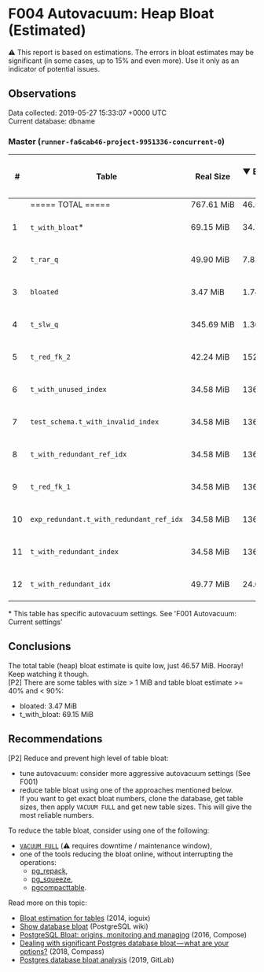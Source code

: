 # F004 Autovacuum: Heap Bloat (Estimated) #
:warning: This report is based on estimations. The errors in bloat estimates may be significant (in some cases, up to 15% and even more). Use it only as an indicator of potential issues.

## Observations ##
Data collected: 2019-05-27 15:33:07 +0000 UTC  
Current database: dbname  


### Master (`runner-fa6cab46-project-9951336-concurrent-0`) ###


  

| \# | Table | Real Size | &#9660;&nbsp;Estimated bloat | Est. bloat, bytes | Est. bloat factor | Est. bloat level, % | Live Data Size | Last vacuum | Fillfactor |
|----|-------|------|------------------------------|-------------------|-------------------|---------------------|----------------|-------------|------------|
|&nbsp;|===== TOTAL ===== |767.61&nbsp;MiB |46.57&nbsp;MiB |48,824,320 |1.06 |6.07 | ~721.04&nbsp;MiB ||||
|1 |`t_with_bloat`\* |69.15&nbsp;MiB |34.71&nbsp;MiB |36,388,864 |2.01 | **50.19** |~34.44&nbsp;MiB | 2019-05-27 15:32:14  |100 |
|2 |`t_rar_q` |49.90&nbsp;MiB |7.81&nbsp;MiB |8,183,808 |1.19 |15.64 |~42.09&nbsp;MiB | 2019-05-27 15:32:16  |100 |
|3 |`bloated` |3.47&nbsp;MiB |1.74&nbsp;MiB |1,818,624 |2.00 | **50.11** |~1.73&nbsp;MiB | 2019-05-27 15:32:13  |100 |
|4 |`t_slw_q` |345.69&nbsp;MiB |1.36&nbsp;MiB |1,417,216 |1.00 |0.39 |~344.34&nbsp;MiB | 2019-05-27 15:32:14  |100 |
|5 |`t_red_fk_2` |42.24&nbsp;MiB |152.00&nbsp;KiB |155,648 |1.00 |0.35 |~42.09&nbsp;MiB | 2019-05-27 15:32:14  |100 |
|6 |`t_with_unused_index` |34.58&nbsp;MiB |136.00&nbsp;KiB |139,264 |1.00 |0.38 |~34.44&nbsp;MiB | 2019-05-27 15:32:16  |100 |
|7 |`test_schema.t_with_invalid_index` |34.58&nbsp;MiB |136.00&nbsp;KiB |139,264 |1.00 |0.38 |~34.44&nbsp;MiB | 2019-05-27 15:32:13  |100 |
|8 |`t_with_redundant_ref_idx` |34.58&nbsp;MiB |136.00&nbsp;KiB |139,264 |1.00 |0.38 |~34.44&nbsp;MiB | 2019-05-27 15:32:16  |100 |
|9 |`t_red_fk_1` |34.58&nbsp;MiB |136.00&nbsp;KiB |139,264 |1.00 |0.38 |~34.44&nbsp;MiB | 2019-05-27 15:32:13  |100 |
|10 |`exp_redundant.t_with_redundant_ref_idx` |34.58&nbsp;MiB |136.00&nbsp;KiB |139,264 |1.00 |0.38 |~34.44&nbsp;MiB | 2019-05-27 15:32:13  |100 |
|11 |`t_with_redundant_index` |34.58&nbsp;MiB |136.00&nbsp;KiB |139,264 |1.00 |0.38 |~34.44&nbsp;MiB | 2019-05-27 15:32:16  |100 |
|12 |`t_with_redundant_idx` |49.77&nbsp;MiB |24.00&nbsp;KiB |24,576 |1.00 |0.05 |~49.75&nbsp;MiB | 2019-05-27 15:32:16  |100 |

\* This table has specific autovacuum settings. See 'F001 Autovacuum: Current settings'

## Conclusions ##
The total table (heap) bloat estimate is quite low, just 46.57 MiB. Hooray! Keep watching it though.  
[P2] There are some tables with size > 1 MiB and table bloat estimate >= 40% and < 90%:  
- bloated: 3.47 MiB  
- t_with_bloat: 69.15 MiB  
  



## Recommendations ##
[P2] Reduce and prevent high level of table bloat:  
- tune autovacuum: consider more aggressive autovacuum settings (See F001)  
- reduce table bloat using one of the approaches mentioned below.  
If you want to get exact bloat numbers, clone the database, get table sizes, then apply `VACUUM FULL` and get new table sizes. This will give the most reliable numbers.  
  
To reduce the table bloat, consider using one of the following:  
- [`VACUUM FULL`](https://www.postgresql.org/docs/OUR_MAJOR_VERSION/sql-vacuum.html) (:warning:  requires downtime / maintenance window),  
- one of the tools reducing the bloat online, without interrupting the operations:  
    - [pg_repack](https://github.com/reorg/pg_repack),  
    - [pg_squeeze](https://github.com/reorg/pg_repack),  
    - [pgcompacttable](https://github.com/dataegret/pgcompacttable).  
  
Read more on this topic:  
- [Bloat estimation for tables](http://blog.ioguix.net/postgresql/2014/09/10/Bloat-estimation-for-tables.html) (2014, ioguix)  
- [Show database bloat](https://wiki.postgresql.org/wiki/Show_database_bloat) (PostgreSQL wiki)
- [PostgreSQL Bloat: origins, monitoring and managing](https://www.compose.com/articles/postgresql-bloat-origins-monitoring-and-managing/) (2016, Compose)  
- [Dealing with significant Postgres database bloat — what are your options?](https://medium.com/compass-true-north/dealing-with-significant-postgres-database-bloat-what-are-your-options-a6c1814a03a5) (2018, Compass)  
- [Postgres database bloat analysis](https://about.gitlab.com/handbook/engineering/infrastructure/blueprint/201901-postgres-bloat/) (2019, GitLab)  



